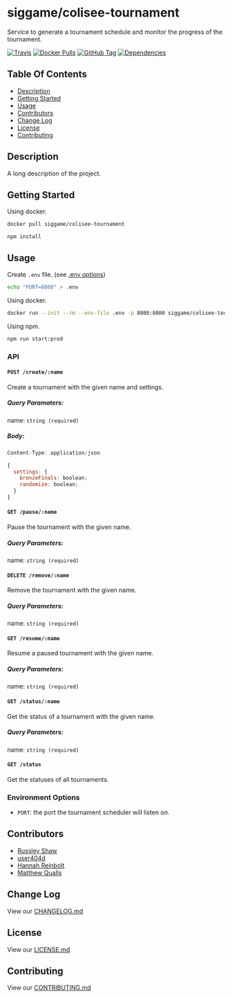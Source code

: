 # siggame/colisee-tournament

Service to generate a tournament schedule and monitor the progress of the tournament.

[![Travis](https://img.shields.io/travis/siggame/colisee-tournament.svg?style=flat-square)](https://travis-ci.org/siggame/colisee-tournament)
[![Docker Pulls](https://img.shields.io/docker/pulls/siggame/colisee-tournament.svg?style=flat-square)](https://hub.docker.com/r/siggame/colisee-tournament/)
[![GitHub Tag](https://img.shields.io/github/tag/siggame/colisee-tournament.svg?style=flat-square)](https://github.com/siggame/colisee-tournament/tags)
[![Dependencies](https://img.shields.io/david/siggame/colisee-tournament.svg)](https://github.com/siggame/colisee-tournament)

## Table Of Contents

- [Description](#description)
- [Getting Started](#getting-started)
- [Usage](#usage)
- [Contributors](#contributors)
- [Change Log](#change-log)
- [License](#license)
- [Contributing](#contributing)

## Description

A long description of the project.

## Getting Started

Using docker.

```bash
docker pull siggame/colisee-tournament
```

```npm
npm install
```

## Usage

Create `.env` file. (see [.env options](#environment-options))

```bash
echo "PORT=8080" > .env
```

Using docker.

```bash
docker run --init --rm --env-file .env -p 8080:8080 siggame/colisee-tournament
```

Using npm.

```bash
npm run start:prod
```

### API

#### `POST /create/:name`

Create a tournament with the given name and settings.

##### Query Paramaters:

name: `string (required)`

##### Body:

```js
Content-Type: application/json

{
  settings: {
    bronzeFinals: boolean;
    randomize: boolean;
  }
}
```

#### `GET /pause/:name`

Pause the tournament with the given name.

##### Query Parameters:

name: `string (required)`

#### `DELETE /remove/:name`

Remove the tournament with the given name.

##### Query Parameters:

name: `string (required)`

#### `GET /resume/:name`

Resume a paused tournament with the given name.

##### Query Parameters:

name: `string (required)`

#### `GET /status/:name`

Get the status of a tournament with the given name.

##### Query Parameters:

name: `string (required)`

#### `GET /status`

Get the statuses of all tournaments.

### Environment Options

- `PORT`: the port the tournament scheduler will listen on.

## Contributors

- [Russley Shaw](https://github.com/russleyshaw)
- [user404d](https://github.com/user404d)
- [Hannah Reinbolt](https://github.com/LoneGalaxy)
- [Matthew Qualls](https://github.com/MatthewQualls)

## Change Log

View our [CHANGELOG.md](https://github.com/siggame/colisee-tournament/blob/master/CHANGELOG.md)

## License

View our [LICENSE.md](https://github.com/siggame/colisee/blob/master/LICENSE.md)

## Contributing

View our [CONTRIBUTING.md](https://github.com/siggame/colisee/blob/master/CONTRIBUTING.md)

